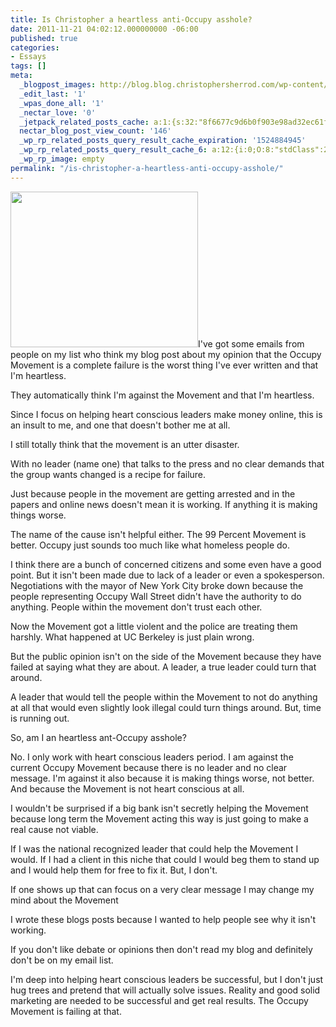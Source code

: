 ```yaml
---
title: Is Christopher a heartless anti-Occupy asshole?
date: 2011-11-21 04:02:12.000000000 -06:00
published: true
categories:
- Essays
tags: []
meta:
  _blogpost_images: http://blog.blog.christophersherrod.com/wp-content/uploads/images/video1.jpg
  _edit_last: '1'
  _wpas_done_all: '1'
  _nectar_love: '0'
  _jetpack_related_posts_cache: a:1:{s:32:"8f6677c9d6b0f903e98ad32ec61f8deb";a:2:{s:7:"expires";i:1469285979;s:7:"payload";a:3:{i:0;a:1:{s:2:"id";i:4783;}i:1;a:1:{s:2:"id";i:267;}i:2;a:1:{s:2:"id";i:3589;}}}}
  nectar_blog_post_view_count: '146'
  _wp_rp_related_posts_query_result_cache_expiration: '1524884945'
  _wp_rp_related_posts_query_result_cache_6: a:12:{i:0;O:8:"stdClass":2:{s:7:"post_id";s:4:"1000";s:5:"score";s:17:"24.26178829310402";}i:1;O:8:"stdClass":2:{s:7:"post_id";s:4:"4550";s:5:"score";s:18:"17.257552944479034";}i:2;O:8:"stdClass":2:{s:7:"post_id";s:4:"1436";s:5:"score";s:18:"16.321985199380272";}i:3;O:8:"stdClass":2:{s:7:"post_id";s:4:"2370";s:5:"score";s:17:"16.21529323810675";}i:4;O:8:"stdClass":2:{s:7:"post_id";s:3:"888";s:5:"score";s:18:"16.164008376849306";}i:5;O:8:"stdClass":2:{s:7:"post_id";s:3:"673";s:5:"score";s:18:"15.367015499374258";}i:6;O:8:"stdClass":2:{s:7:"post_id";s:3:"288";s:5:"score";s:18:"14.717108564937769";}i:7;O:8:"stdClass":2:{s:7:"post_id";s:4:"2779";s:5:"score";s:17:"14.36061210208038";}i:8;O:8:"stdClass":2:{s:7:"post_id";s:4:"3412";s:5:"score";s:18:"14.298783376023314";}i:9;O:8:"stdClass":2:{s:7:"post_id";s:3:"728";s:5:"score";s:18:"13.314447785055021";}i:10;O:8:"stdClass":2:{s:7:"post_id";s:4:"4809";s:5:"score";s:18:"12.926426353647498";}i:11;O:8:"stdClass":2:{s:7:"post_id";s:4:"3568";s:5:"score";s:17:"12.69390674158081";}}
  _wp_rp_image: empty
permalink: "/is-christopher-a-heartless-anti-occupy-asshole/"
---
```

<img class="alignright size-medium wp-image-4799" title="99 percent" src="{{ site.baseurl }}/posts/2011/11/99-percent-300x249.jpg" alt="" width="300" height="249" />I've got some emails from people on my list who think my blog post about my opinion that the Occupy Movement is a complete failure is the worst thing I've ever written and that I'm heartless.

They automatically think I'm against the Movement and that I'm heartless.

Since I focus on helping heart conscious leaders make money online, this is an insult to me, and one that doesn't bother me at all.

I still totally think that the movement is an utter disaster.

With no leader (name one) that talks to the press and no clear demands that the group wants changed is a recipe for failure.

Just because people in the movement are getting arrested and in the papers and online news doesn't mean it is working. If anything it is making things worse.

The name of the cause isn't helpful either. The 99 Percent Movement is better. Occupy just sounds too much like what homeless people do.

I think there are a bunch of concerned citizens and some even have a good point. But it isn't been made due to lack of a leader or even a spokesperson. Negotiations with the mayor of New York City broke down because the people representing Occupy Wall Street didn't have the authority to do anything. People within the movement don't trust each other.

Now the Movement got a little violent and the police are treating them harshly. What happened at UC Berkeley is just plain wrong.

But the public opinion isn't on the side of the Movement because they have failed at saying what they are about. A leader, a true leader could turn that around.

A leader that would tell the people within the Movement to not do anything at all that would even slightly look illegal could turn things around. But, time is running out.

So, am I an heartless ant-Occupy asshole?

No. I only work with heart conscious leaders period. I am against the current Occupy Movement because there is no leader and no clear message. I'm against it also because it is making things worse, not better. And because the Movement is not heart conscious at all.

I wouldn't be surprised if a big bank isn't secretly helping the Movement because long term the Movement acting this way is just going to make a real cause not viable.

If I was the national recognized leader that could help the Movement I would. If I had a client in this niche that could I would beg them to stand up and I would help them for free to fix it. But, I don't.

If one shows up that can focus on a very clear message I may change my mind about the Movement

I wrote these blogs posts because I wanted to help people see why it isn't working.

If you don't like debate or opinions then don't read my blog and definitely don't be on my email list.

I'm deep into helping heart conscious leaders be successful, but I don't just hug trees and pretend that will actually solve issues. Reality and good solid marketing are needed to be successful and get real results. The Occupy Movement is failing at that.</p>
